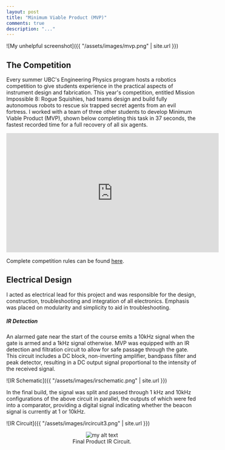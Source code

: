 ```yaml
---
layout: post
title: "Minimum Viable Product (MVP)"
comments: true
description: "..."
---
```


![My unhelpful screenshot]({{ "/assets/images/mvp.png" | site.url }})

## The Competition

Every summer UBC's Engineering Physics program hosts a robotics competition to give students experience in the practical aspects of instrument design and fabrication. This year's competition, entitled Mission Impossible 8: Rogue Squishies, had teams design and build fully autonomous robots to rescue six trapped secret agents from an evil fortress.  I worked with a team of three other students to develop Minimum Viable Product (MVP), shown below completing this task in 37 seconds, the fastest recorded time for a full recovery of all six agents. 


<div class="video-container"><iframe width="560" height="315" src="https://www.youtube.com/embed/shLHoIbCKpg" frameborder="0" allow="autoplay; encrypted-media" allowfullscreen></iframe></div>


Complete competition rules can be found [here](https://docs.google.com/document/d/1g9UG_ID7YxdN3Vdt_oRrXJgGzr4VSbbwLGS0zG9mbSA/edit).

<div class="divider"></div>

## Electrical Design

I acted as electrical lead for this project and was responsible for the design, construction, troubleshooting and integration of all electronics. Emphasis was placed on modularity and simplicity to aid in troubleshooting. 

##### IR Detection

An alarmed gate near the start of the course emits a 10kHz signal when the gate is armed and a 1kHz signal otherwise. MVP was equipped with an IR detection and filtration circuit to allow for safe passage through the gate. This circuit includes a DC block, non-inverting amplifier, bandpass filter and peak detector, resulting in a DC output signal proportional to the intensity of the received signal.

![IR Schematic]({{ "/assets/images/irschematic.png" | site.url }})

In the final build, the signal was split and passed through 1 kHz and 10kHz configurations of the above circuit in parallel, the outputs of which were fed into a comparator, providing a digital signal indicating whether the beacon signal is currently at 1 or 10kHz.

![IR Circuit]({{ "/assets/images/ircircuit3.png" | site.url }})

<center>
    <figure>
      <img src="{{site.url}}/assets/images/ircircuit3.png" alt="my alt text"/>
      <figcaption>Final Product IR Circuit.</figcaption>
    </figure>
</center>


